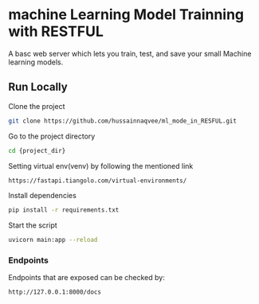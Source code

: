 
# machine Learning Model Trainning with RESTFUL

A basc web server which lets you train, test, and save your small Machine learning models.

## Run Locally

Clone the project

```bash
git clone https://github.com/hussainnaqvee/ml_mode_in_RESFUL.git
```

Go to the project directory

```bash
cd {project_dir}
```

Setting virtual env(venv) by following the mentioned link
```bash
https://fastapi.tiangolo.com/virtual-environments/
```

Install dependencies

```bash
pip install -r requirements.txt
```

Start the script

```bash
uvicorn main:app --reload
```

### Endpoints
Endpoints that are exposed can be checked by:
```bash
http://127.0.0.1:8000/docs
```
